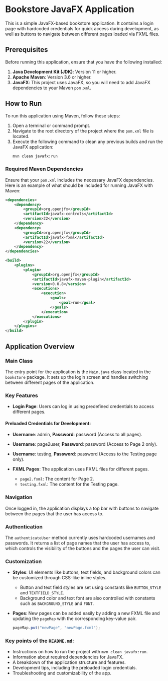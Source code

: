# Bookstore JavaFX Application

This is a simple JavaFX-based bookstore application. It contains a login page with hardcoded credentials for quick access during development, as well as buttons to navigate between different pages loaded via FXML files.

## Prerequisites

Before running this application, ensure that you have the following installed:

1. **Java Development Kit (JDK)**: Version 11 or higher.
2. **Apache Maven**: Version 3.6 or higher.
3. **JavaFX**: This project uses JavaFX, so you will need to add JavaFX dependencies to your Maven `pom.xml`.

## How to Run

To run this application using Maven, follow these steps:

1. Open a terminal or command prompt.
2. Navigate to the root directory of the project where the `pom.xml` file is located.
3. Execute the following command to clean any previous builds and run the JavaFX application:
    ```bash
    mvn clean javafx:run
    ```

### Required Maven Dependencies

Ensure that your `pom.xml` includes the necessary JavaFX dependencies. Here is an example of what should be included for running JavaFX with Maven:

```xml
<dependencies>
    <dependency>
        <groupId>org.openjfx</groupId>
        <artifactId>javafx-controls</artifactId>
        <version>22</version>
    </dependency>
    <dependency>
        <groupId>org.openjfx</groupId>
        <artifactId>javafx-fxml</artifactId>
        <version>22</version>
    </dependency>
</dependencies>

<build>
    <plugins>
        <plugin>
            <groupId>org.openjfx</groupId>
            <artifactId>javafx-maven-plugin</artifactId>
            <version>0.0.8</version>
            <executions>
                <execution>
                    <goals>
                        <goal>run</goal>
                    </goals>
                </execution>
            </executions>
        </plugin>
    </plugins>
</build>

```



## Application Overview

### Main Class
The entry point for the application is the `Main.java` class located in the `bookstore` package. It sets up the login screen and handles switching between different pages of the application.

### Key Features
- **Login Page**: Users can log in using predefined credentials to access different pages.

#### Preloaded Credentials for Development:
- **Username**: admin, **Password**: password (Access to all pages).
- **Username**: page2user, **Password**: password (Access to Page 2 only).
- **Username**: testing, **Password**: password (Access to the Testing page only).

- **FXML Pages**: The application uses FXML files for different pages.
    - `page2.fxml`: The content for Page 2.
    - `testing.fxml`: The content for the Testing page.

### Navigation
Once logged in, the application displays a top bar with buttons to navigate between the pages that the user has access to.

### Authentication
The `authenticateUser` method currently uses hardcoded usernames and passwords. It returns a list of page names that the user has access to, which controls the visibility of the buttons and the pages the user can visit.

### Customization
- **Styles**: UI elements like buttons, text fields, and background colors can be customized through CSS-like inline styles.
    - Button and text field styles are set using constants like `BUTTON_STYLE` and `TEXTFIELD_STYLE`.
    - Background color and text font are also controlled with constants such as `BACKGROUND_STYLE` and `FONT`.

- **Pages**: New pages can be added easily by adding a new FXML file and updating the `pageMap` with the corresponding key-value pair.
  ```java
  pageMap.put("newPage", "newPage.fxml");


### Key points of the `README.md`:
- Instructions on how to run the project with `mvn clean javafx:run`.
- Information about required dependencies for JavaFX.
- A breakdown of the application structure and features.
- Development tips, including the preloaded login credentials.
- Troubleshooting and customizability of the app.

